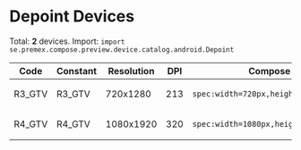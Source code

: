 # Depoint Devices

Total: **2** devices. Import: `import se.premex.compose.preview.device.catalog.android.Depoint`

| Code | Constant | Resolution | DPI | Compose Spec | Preview Usage |
|------|----------|------------|-----|-------------|---------------|
| R3_GTV | R3_GTV | 720x1280 | 213 | `spec:width=720px,height=1280px,dpi=213` | `@Preview(device = Depoint.R3_GTV)` |
| R4_GTV | R4_GTV | 1080x1920 | 320 | `spec:width=1080px,height=1920px,dpi=320` | `@Preview(device = Depoint.R4_GTV)` |

<!-- Generated automatically. Do not edit manually. -->
